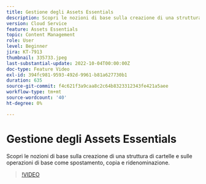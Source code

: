 ```yaml
---
title: Gestione degli Assets Essentials
description: Scopri le nozioni di base sulla creazione di una struttura di cartelle e sulle operazioni di base come spostamento, copia e ridenominazione.
version: Cloud Service
feature: Assets Essentials
topic: Content Management
role: User
level: Beginner
jira: KT-7913
thumbnail: 335733.jpeg
last-substantial-update: 2022-10-04T00:00:00Z
doc-type: Feature Video
exl-id: 394fc981-9593-492d-9961-b81a627730b1
duration: 635
source-git-commit: f4c621f3a9caa8c2c64b8323312343fe421a5aee
workflow-type: tm+mt
source-wordcount: '40'
ht-degree: 0%

---
```


# Gestione degli Assets Essentials

Scopri le nozioni di base sulla creazione di una struttura di cartelle e sulle operazioni di base come spostamento, copia e ridenominazione.

>[!VIDEO](https://video.tv.adobe.com/v/335733?quality=12&learn=on)
